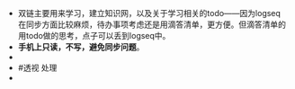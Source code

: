 - 双链主要用来学习，建立知识网，以及关于学习相关的todo——因为logseq在同步方面比较麻烦，待办事项考虑还是用滴答清单，更方便。但滴答清单的用todo做的思考，点子可以丢到logseq中。
- **手机上只读，不写，避免同步问题**。
-
- #透视 处理
-